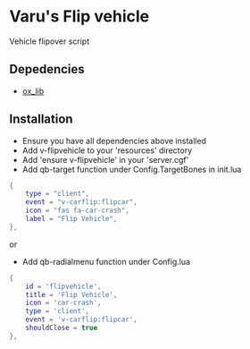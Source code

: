 # Varu's Flip vehicle 
Vehicle flipover script

## Depedencies
- [ox_lib](https://github.com/overextended/ox_lib/releases)

## Installation
- Ensure you have all dependencies above installed
- Add v-flipvehicle to your 'resources' directory
- Add 'ensure v-flipvehicle' in your 'server.cgf'
- Add qb-target function under Config.TargetBones in init.lua
```lua
{
    type = "client",
    event = "v-carflip:flipcar",
    icon = "fas fa-car-crash",
    label = "Flip Vehicle",
},
```
or
- Add qb-radialmenu function under Config.lua
```lua
{
    id = 'flipvehicle',
    title = 'Flip Vehicle',
    icon = 'car-crash',
    type = 'client',
    event = 'v-carflip:flipcar',
    shouldClose = true
},
```
